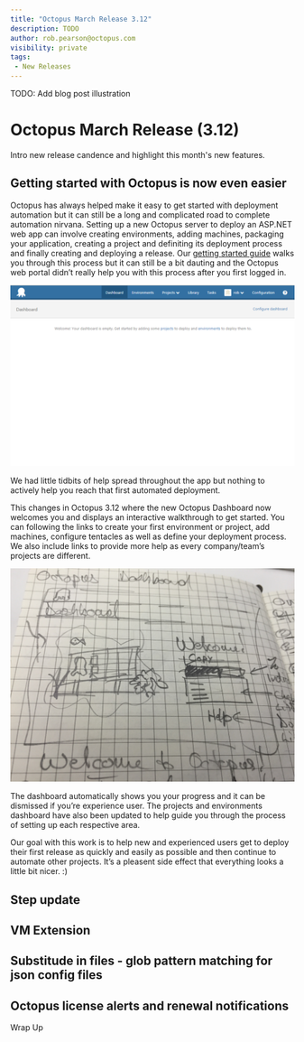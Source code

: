```yaml
---
title: "Octopus March Release 3.12"
description: TODO
author: rob.pearson@octopus.com
visibility: private
tags: 
 - New Releases
---
```


TODO: Add blog post illustration

# Octopus March Release (3.12)

Intro new release candence and highlight this month's new features.

## Getting started with Octopus is now even easier

Octopus has always helped make it easy to get started with deployment automation but it can still be a long and complicated road to complete automation nirvana.  Setting up a new Octopus server to deploy an ASP.NET web app can involve creating environments, adding machines, packaging your application, creating a project and definiting its deployment process and finally creating and deploying a release.  Our [getting started guide](https://octopus.com/docs/getting-started) walks you through this process but it can still be a bit dauting and the Octopus web portal didn’t really help you with this process after you first logged in.

![](OctopusEmptyState.png)

We had little tidbits of help spread throughout the app but nothing to  actively help you reach that first automated deployment.

This changes in Octopus 3.12 where the new Octopus Dashboard now welcomes you and displays an interactive walkthrough to get started.  You can following the links to create your first environment or project, add machines, configure tentacles as well as define your deployment process.  We also include links to provide more help as every company/team’s projects are different.  

![](OctopusDashboardSketch.JPG)

The dashboard automatically shows you your progress and it can be dismissed if you’re experience user.  The projects and environments dashboard have also been updated to help guide you through the process of setting up each respective area.  

Our goal with this work is to help new and experienced users get to deploy their first release as quickly and easily as possible and then continue to automate other projects.  It’s a pleasent side effect that everything looks a little bit nicer. :)

## Step update


## VM Extension

## Substitude in files - glob pattern matching for json config files

## Octopus license alerts and renewal notifications

Wrap Up
